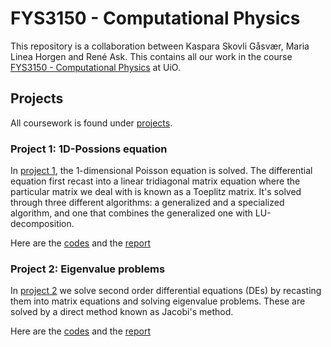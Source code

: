 # FYS3150 - Computational Physics

This repository is a collaboration between
Kaspara Skovli Gåsvær, Maria Linea Horgen and René Ask. This
contains all our work in the course [FYS3150 - Computational Physics](https://www.uio.no/studier/emner/matnat/fys/FYS3150/)
at UiO.

## Projects
All coursework is found under [projects](https://github.com/reneaas/ComputationalPhysics/tree/master/projects/).

### Project 1: 1D-Possions equation
In [project 1](https://github.com/reneaas/ComputationalPhysics/tree/master/projects/project1), the 1-dimensional Poisson equation is solved. The differential equation first recast into a linear tridiagonal matrix equation where the particular matrix we deal with
is known as a Toeplitz matrix. It's solved through three different algorithms: a generalized and a specialized algorithm, and one that
combines the generalized one with LU-decomposition.

Here are the [codes](https://github.com/reneaas/ComputationalPhysics/tree/master/projects/project1/codes) and the
[report](https://github.com/reneaas/ComputationalPhysics/tree/master/projects/project1/report/project1.pdf)

### Project 2: Eigenvalue problems
In [project 2](https://github.com/reneaas/ComputationalPhysics/tree/master/projects/project2) we solve second order differential equations (DEs) by recasting them into matrix equations and solving eigenvalue problems. These are solved by a direct method known as Jacobi's method.

Here are the [codes](https://github.com/reneaas/ComputationalPhysics/tree/master/projects/project2/codes) and the
[report](https://github.com/reneaas/ComputationalPhysics/blob/master/projects/project2/report/Project_2_report.pdf)
